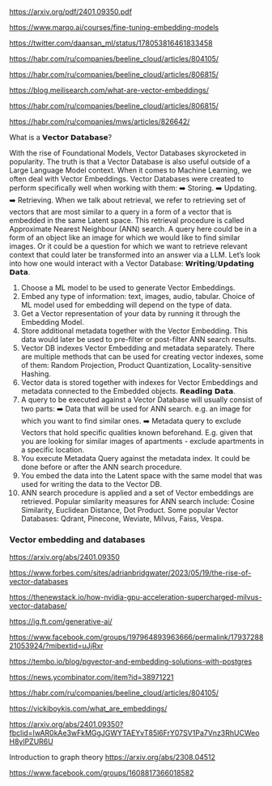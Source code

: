 https://arxiv.org/pdf/2401.09350.pdf

https://www.marqo.ai/courses/fine-tuning-embedding-models

https://twitter.com/daansan_ml/status/178053816461833458 

https://habr.com/ru/companies/beeline_cloud/articles/804105/

https://habr.com/ru/companies/beeline_cloud/articles/806815/

https://blog.meilisearch.com/what-are-vector-embeddings/

https://habr.com/ru/companies/beeline_cloud/articles/806815/

https://habr.com/ru/companies/mws/articles/826642/

What is a 𝗩𝗲𝗰𝘁𝗼𝗿 𝗗𝗮𝘁𝗮𝗯𝗮𝘀𝗲?

With the rise of Foundational Models, Vector Databases skyrocketed in popularity. The truth is that a Vector Database is also useful outside of a Large Language Model context.
When it comes to Machine Learning, we often deal with Vector Embeddings. Vector Databases were created to perform specifically well when working with them:
➡️ Storing.
➡️ Updating.
➡️ Retrieving.
When we talk about retrieval, we refer to retrieving set of vectors that are most similar to a query in a form of a vector that is embedded in the same Latent space. This retrieval procedure is called Approximate Nearest Neighbour (ANN) search.
A query here could be in a form of an object like an image for which we would like to find similar images. Or it could be a question for which we want to retrieve relevant context that could later be transformed into an answer via a LLM.
Let’s look into how one would interact with a Vector Database:
𝗪𝗿𝗶𝘁𝗶𝗻𝗴/𝗨𝗽𝗱𝗮𝘁𝗶𝗻𝗴 𝗗𝗮𝘁𝗮.
1. Choose a ML model to be used to generate Vector Embeddings.
2. Embed any type of information: text, images, audio, tabular. Choice of ML model used for embedding will depend on the type of data.
3. Get a Vector representation of your data by running it through the Embedding Model.
4. Store additional metadata together with the Vector Embedding. This data would later be used to pre-filter or post-filter ANN search results.
5. Vector DB indexes Vector Embedding and metadata separately. There are multiple methods that can be used for creating vector indexes, some of them: Random Projection, Product Quantization, Locality-sensitive Hashing.
6. Vector data is stored together with indexes for Vector Embeddings and metadata connected to the Embedded objects.
𝗥𝗲𝗮𝗱𝗶𝗻𝗴 𝗗𝗮𝘁𝗮.
7. A query to be executed against a Vector Database will usually consist of two parts:
➡️ Data that will be used for ANN search. e.g. an image for which you want to find similar ones.
➡️ Metadata query to exclude Vectors that hold specific qualities known beforehand. E.g. given that you are looking for similar images of apartments - exclude apartments in a specific location.
8. You execute Metadata Query against the metadata index. It could be done before or after the ANN search procedure.
9. You embed the data into the Latent space with the same model that was used for writing the data to the Vector DB.
10. ANN search procedure is applied and a set of Vector embeddings are retrieved. Popular similarity measures for ANN search include: Cosine Similarity, Euclidean Distance, Dot Product.
Some popular Vector Databases: Qdrant, Pinecone, Weviate, Milvus, Faiss, Vespa.

### Vector embedding and databases

 https://arxiv.org/abs/2401.09350

https://www.forbes.com/sites/adrianbridgwater/2023/05/19/the-rise-of-vector-databases

https://thenewstack.io/how-nvidia-gpu-acceleration-supercharged-milvus-vector-database/

https://ig.ft.com/generative-ai/

https://www.facebook.com/groups/197964893963666/permalink/1793728821053924/?mibextid=uJjRxr

https://tembo.io/blog/pgvector-and-embedding-solutions-with-postgres

https://news.ycombinator.com/item?id=38971221

https://habr.com/ru/companies/beeline_cloud/articles/804105/

https://vickiboykis.com/what_are_embeddings/

https://arxiv.org/abs/2401.09350?fbclid=IwAR0kAe3wFkMGgJGWYTAEYvT85l6FrY07SV1Pa7Vnz3RhUCWeoH8ylPZUR6U

Introduction to graph theory
https://arxiv.org/abs/2308.04512


https://www.facebook.com/groups/1608817366018582

